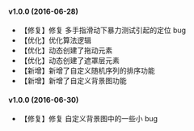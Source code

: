 #### v1.0.0 (2016-06-28)

- 【修复】修复 多手指滑动下暴力测试引起的定位 bug
- 【优化】优化算法逻辑
- 【优化】动态创建了拖动元素
- 【优化】动态创建了遮罩层元素
- 【新增】新增了自定义随机序列的排序功能
- 【新增】新增了自定义背景图功能

#### v1.0.0 (2016-06-30)

- 【修复】修复 自定义背景图中的一些小 bug